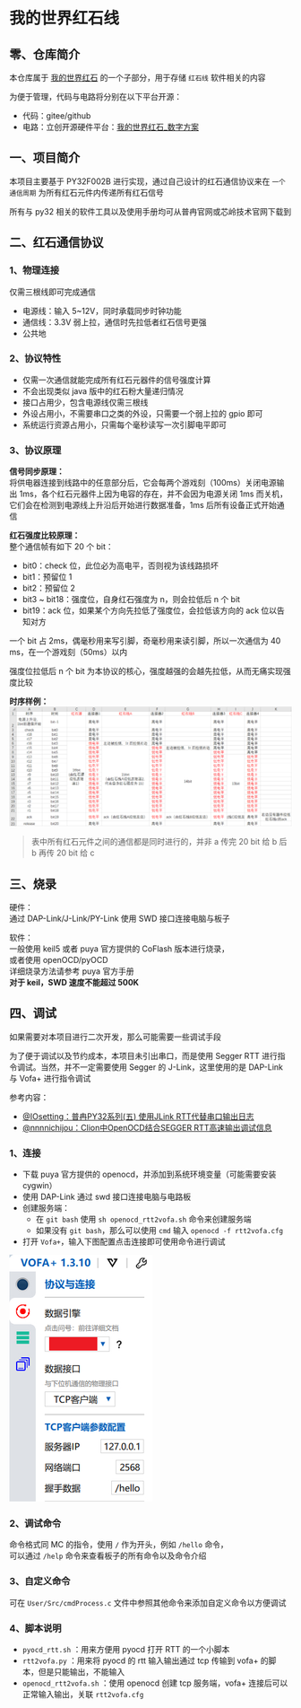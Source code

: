# 我的世界红石线

## 零、仓库简介

本仓库属于 [我的世界红石](https://gitee.com/TiX233/minecraft_redstone_repo) 的一个子部分，用于存储 `红石线` 软件相关的内容  

为便于管理，代码与电路将分别在以下平台开源：  

* 代码：gitee/github
* 电路：立创开源硬件平台：[我的世界红石_数字方案](https://oshwhub.com/realtix/minecraft_redstone_digital)

## 一、项目简介

本项目主要基于 PY32F002B 进行实现，通过自己设计的红石通信协议来在 `一个通信周期` 为所有红石元件内传递所有红石信号

所有与 py32 相关的软件工具以及使用手册均可从普冉官网或芯岭技术官网下载到

## 二、红石通信协议

### 1、物理连接

仅需三根线即可完成通信  

* 电源线：输入 5~12V，同时承载同步时钟功能
* 通信线：3.3V 弱上拉，通信时先拉低者红石信号更强
* 公共地

### 2、协议特性

* 仅需一次通信就能完成所有红石元器件的信号强度计算
* 不会出现类似 java 版中的红石粉大量递归情况
* 接口占用少，包含电源线仅需三根线
* 外设占用小，不需要串口之类的外设，只需要一个弱上拉的 gpio 即可
* 系统运行资源占用小，只需每个毫秒读写一次引脚电平即可

### 3、协议原理

**信号同步原理：**  
将供电器连接到线路中的任意部分后，它会每两个游戏刻（100ms）关闭电源输出 1ms，各个红石元器件上因为电容的存在，并不会因为电源关闭 1ms 而关机，它们会在检测到电源线上升沿后开始进行数据准备，1ms 后所有设备正式开始通信

**红石强度比较原理：**  
整个通信帧有如下 20 个 bit：

* bit0：check 位，此位必为高电平，否则视为该线路损坏
* bit1：预留位 1
* bit2：预留位 2
* bit3 ~ bit18：强度位，自身红石强度为 n，则会拉低后 n 个 bit
* bit19：ack 位，如果某个方向先拉低了强度位，会拉低该方向的 ack 位以告知对方

一个 bit 占 2ms，偶毫秒用来写引脚，奇毫秒用来读引脚，所以一次通信为 40 ms，在一个游戏刻（50ms）以内

强度位拉低后 n 个 bit 为本协议的核心，强度越强的会越先拉低，从而无痛实现强度比较

**时序样例：**  
![t](./Pic/时序样例.jpg)

> 表中所有红石元件之间的通信都是同时进行的，并非 a 传完 20 bit 给 b 后 b 再传 20 bit 给 c

## 三、烧录

硬件：  
通过 DAP-Link/J-Link/PY-Link 使用 SWD 接口连接电脑与板子

软件：  
一般使用 keil5 或者 puya 官方提供的 CoFlash 版本进行烧录，  
或者使用 openOCD/pyOCD  
详细烧录方法请参考 puya 官方手册  
**对于 keil，SWD 速度不能超过 500K**

## 四、调试

如果需要对本项目进行二次开发，那么可能需要一些调试手段  

为了便于调试以及节约成本，本项目未引出串口，而是使用 Segger RTT 进行指令调试。当然，并不一定需要使用 Segger 的 J-Link，这里使用的是 DAP-Link 与 Vofa+ 进行指令调试

参考内容：  

* [@IOsetting：普冉PY32系列(五) 使用JLink RTT代替串口输出日志](https://www.cnblogs.com/milton/p/17112492.html)
* [@nnnnichijou：Clion中OpenOCD结合SEGGER RTT高速输出调试信息](https://blog.csdn.net/qq_47288055/article/details/143437171)

### 1、连接

* 下载 puya 官方提供的 openocd，并添加到系统环境变量（可能需要安装 cygwin）
* 使用 DAP-Link 通过 swd 接口连接电脑与电路板
* 创建服务端：
  * 在 `git bash` 使用 `sh openocd_rtt2vofa.sh` 命令来创建服务端
  * 如果没有 `git bash`，那么可以使用 `cmd` 输入 `openocd -f rtt2vofa.cfg`
* 打开 `Vofa+`，输入下图配置点击连接即可使用命令进行调试

![vofa](./Pic/Snipaste_2025-07-22_00-23-08.jpg)

### 2、调试命令

命令格式同 MC 的指令，使用 `/` 作为开头，例如 `/hello` 命令，  
可以通过 `/help` 命令来查看板子的所有命令以及命令介绍

### 3、自定义命令

可在 `User/Src/cmdProcess.c` 文件中参照其他命令来添加自定义命令以方便调试

### 4、脚本说明

* `pyocd_rtt.sh` ：用来方便用 pyocd 打开 RTT 的一个小脚本
* `rtt2vofa.py` ：用来将 pyocd 的 rtt 输入输出通过 tcp 传输到 vofa+ 的脚本，但是只能输出，不能输入
* `openocd_rtt2vofa.sh` ：使用 openocd 创建 tcp 服务端，vofa+ 连接后可以正常输入输出，关联 `rtt2vofa.cfg`

